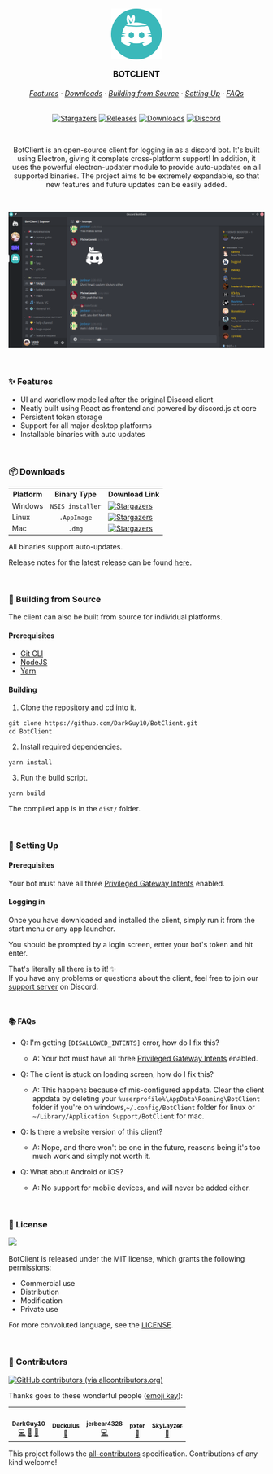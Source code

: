 <h3 align="center">
	<img src="https://raw.githubusercontent.com/darkguy10/botclient/main/public/icon.png" width="100" alt="Logo"/><br/>
	<img src="" alt="" height="30" width="0px"/>
	BOTCLIENT
	<img src="" alt="" height="30" width="0px"/>
</h3>

<h6 align="center">
  <a href="#-features">Features</a>
  ·
  <a href="#-downloads">Downloads</a>
  ·
  <a href="#-building-from-source">Building from Source</a>
  ·
  <a href="#-setting-up">Setting Up</a>
  ·
  <a href="#-faqs">FAQs</a>
</h6>

<p align="center">
	<a href="https://github.com/darkguy10/BotClient/stargazers">
		<img alt="Stargazers" src="https://img.shields.io/github/stars/darkguy10/BotClient?style=for-the-badge&logo=starship&color=C9CBFF&logoColor=D9E0EE&labelColor=302D41"></a>
	<a href="https://github.com/darkguy10/BotClient/releases/latest">
		<img alt="Releases" src="https://img.shields.io/github/release/darkguy10/BotClient.svg?style=for-the-badge&logo=github&color=F2CDCD&logoColor=D9E0EE&labelColor=302D41"/></a>
	<a href="#-downloads">
		<img alt="Downloads" src="https://img.shields.io/github/downloads/darkguy10/BotClient/total?style=for-the-badge&color=B5E8E0&logoColor=D9E0EE&labelColor=302D41"></a>
	<a href="https://discord.com/invite/aZSrxwNUFD">
		<img alt="Discord" src="https://img.shields.io/discord/913296644643106846?style=for-the-badge&logo=discord&color=DDB6F2&logoColor=D9E0EE&labelColor=302D41"></a>
</p>

&nbsp;

<p align="center">
  BotClient is an open-source client for logging in as a discord bot. It's built using Electron, giving it complete cross-platform support! In addition, it uses the powerful electron-updater module to provide auto-updates on all supported binaries. The project aims to be extremely expandable, so that new features and future updates can be easily added.
</p>

&nbsp;

![Demo](assets/window.png)

&nbsp;

### ✨ Features

-   UI and workflow modelled after the original Discord client
-   Neatly built using React as frontend and powered by discord.js at core
-   Persistent token storage
-   Support for all major desktop platforms
-   Installable binaries with auto updates

&nbsp;

### 📦 Downloads

<table>
  <tr>
    <th>
      Platform
    </th>
    <th>
      Binary Type
    </th>
    <th>
      Download Link
    </th>
  </tr>
  <tr> 
    <td>
      Windows
    </td>
    <td align="center">
      <code>NSIS installer</code>
    </td>
    <td>
      <a href="https://github.com/DarkGuy10/BotClient/releases/latest/download/BotClient-win-x64.exe">
        <img alt="Stargazers" src="https://img.shields.io/github/downloads/darkguy10/BotClient/latest/BotClient-win-x64.exe?style=for-the-badge&logo=windows&color=DDB6F2&logoColor=D9E0EE&labelColor=302D41"></a>
      </a>
    </td>
  </tr>
  <tr> <td>Linux</td>
    <td align="center"><code>.AppImage</code></td>
    <td>
      <a href="https://github.com/DarkGuy10/BotClient/releases/latest/download/BotClient-linux-x86_64.AppImage"><img alt="Stargazers" src="https://img.shields.io/github/downloads/darkguy10/BotClient/latest/BotClient-linux-x86_64.AppImage?style=for-the-badge&logo=linux&color=F5C2E7&logoColor=D9E0EE&labelColor=302D41"></a>
    </td>
  </tr>
  <tr>
    <td>Mac</td>
    <td align="center"><code>.dmg</code></td>
    <td>
      <a href="https://github.com/DarkGuy10/BotClient/releases/latest/download/BotClient-mac-x64.dmg"><img alt="Stargazers" src="https://img.shields.io/github/downloads/darkguy10/BotClient/latest/BotClient-mac-x64.dmg?style=for-the-badge&logo=macos&color=E8A2AF&logoColor=D9E0EE&labelColor=302D41"></a>
    </td>
  </table>
  
All binaries support auto-updates.

Release notes for the latest release can be found [here](https://github.com/darkguy10/BotClient/releases/latest/).

&nbsp;

### 🔧 Building from Source

The client can also be built from source for individual platforms.

#### Prerequisites

-   [Git CLI](https://git-scm.com/downloads)
-   [NodeJS](https://nodejs.org/en/download/)
-   [Yarn](https://classic.yarnpkg.com/lang/en/docs/install)

#### Building

1. Clone the repository and cd into it.

```
git clone https://github.com/DarkGuy10/BotClient.git
cd BotClient
```

2. Install required dependencies.

```
yarn install
```

3. Run the build script.

```
yarn build
```

The compiled app is in the `dist/` folder.

&nbsp;

### 🚀 Setting Up

#### Prerequisites

Your bot must have all three [Privileged Gateway Intents](https://discordjs.guide/popular-topics/intents.html#privileged-intents) enabled.

#### Logging in

Once you have downloaded and installed the client, simply run it from the start menu or any app launcher.

You should be prompted by a login screen, enter your bot's token and hit enter.

That's literally all there is to it! ✨ <br />
If you have any problems or questions about the client, feel free to join our [support server](https://discord.com/invite/aZSrxwNUFD) on Discord.

&nbsp;

#### 📚 FAQs

-   Q: I'm getting `[DISALLOWED_INTENTS]` error, how do I fix this?

    -   A: Your bot must have all three [Privileged Gateway Intents](https://discordjs.guide/popular-topics/intents.html#privileged-intents) enabled.

-   Q: The client is stuck on loading screen, how do I fix this?

    -   A: This happens because of mis-configured appdata. Clear the client appdata by deleting your `%userprofile%\AppData\Roaming\BotClient` folder if you're on windows,`~/.config/BotClient` folder for linux or `~/Library/Application Support/BotClient` for mac.

-   Q: Is there a website version of this client?

    -   A: Nope, and there won't be one in the future, reasons being it's too much work and simply not worth it.

-   Q: What about Android or iOS?
    -   A: No support for mobile devices, and will never be added either.

&nbsp;

### 📜 License

<a href="https://github.com/darkguy10/BotClient/blob/main/LICENSE"><img src="https://img.shields.io/github/license/darkguy10/BotClient?style=for-the-badge&labelColor=302D41&color=C9CBFF"/></a>

BotClient is released under the MIT license, which grants the following permissions:

-   Commercial use
-   Distribution
-   Modification
-   Private use

For more convoluted language, see the [LICENSE](https://github.com/darkguy10/BotClient/blob/main/LICENSE).

&nbsp;

### 💝 Contributors

<a href="#-contributors"><img alt="GitHub contributors (via allcontributors.org)" src="https://img.shields.io/github/all-contributors/darkguy10/BotClient?style=for-the-badge&labelColor=302D41&color=B1E1A6"></a>

Thanks goes to these wonderful people ([emoji key](https://allcontributors.org/docs/en/emoji-key)):

<!-- ALL-CONTRIBUTORS-LIST:START - Do not remove or modify this section -->
<!-- prettier-ignore-start -->
<!-- markdownlint-disable -->
<table>
  <tr>
    <td align="center"><a href="https://promptfolio.vercel.app"><img src="https://avatars.githubusercontent.com/u/62807269?v=4?s=100" width="100px;" alt=""/><br /><sub><b>DarkGuy10</b></sub></a><br /><a href="https://github.com/DarkGuy10/BotClient/commits?author=DarkGuy10" title="Code">💻</a> <a href="https://github.com/DarkGuy10/BotClient/commits?author=DarkGuy10" title="Documentation">📖</a> <a href="#projectManagement-DarkGuy10" title="Project Management">📆</a></td>
    <td align="center"><a href="https://github.com/Duckulus"><img src="https://avatars.githubusercontent.com/u/76813487?v=4?s=100" width="100px;" alt=""/><br /><sub><b>Duckulus</b></sub></a><br /><a href="https://github.com/DarkGuy10/BotClient/commits?author=Duckulus" title="Documentation">📖</a></td>
    <td align="center"><a href="https://github.com/jerbear2008"><img src="https://avatars.githubusercontent.com/u/38813665?v=4?s=100" width="100px;" alt=""/><br /><sub><b>jerbear4328</b></sub></a><br /><a href="https://github.com/DarkGuy10/BotClient/commits?author=jerbear2008" title="Code">💻</a></td>
    <td align="center"><a href="https://github.com/ipxter"><img src="https://avatars.githubusercontent.com/u/56973869?v=4?s=100" width="100px;" alt=""/><br /><sub><b>pxter</b></sub></a><br /><a href="https://github.com/DarkGuy10/BotClient/issues?q=author%3Aipxter" title="Bug reports">🐛</a></td>
    <td align="center"><a href="https://github.com/SkyLayzer"><img src="https://avatars.githubusercontent.com/u/99122809?v=4?s=100" width="100px;" alt=""/><br /><sub><b>SkyLayzer</b></sub></a><br /><a href="#design-SkyLayzer" title="Design">🎨</a></td>
  </tr>
</table>

<!-- markdownlint-restore -->
<!-- prettier-ignore-end -->

<!-- ALL-CONTRIBUTORS-LIST:END -->

This project follows the [all-contributors](https://github.com/all-contributors/all-contributors) specification. Contributions of any kind welcome!
